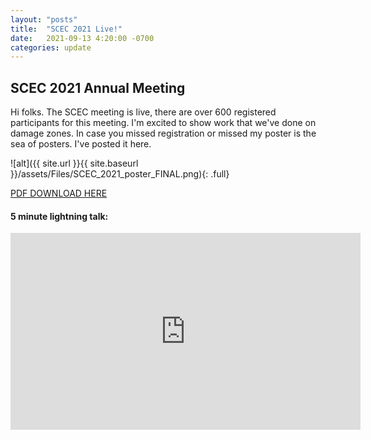```yaml
---
layout: "posts"
title:  "SCEC 2021 Live!"
date:   2021-09-13 4:20:00 -0700
categories: update
---
```

## SCEC 2021 Annual Meeting
Hi folks. The SCEC meeting is live, there are over 600 registered participants for this meeting. I'm excited to show work that we've done on damage zones. In case you missed registration or missed my poster is the sea of posters. I've posted it here.


![alt]({{ site.url }}{{ site.baseurl }}/assets/Files/SCEC_2021_poster_FINAL.png){: .full}  

[PDF DOWNLOAD HERE](../../../assets/Files/poster_FINAL.pdf)

#### 5 minute lightning talk:
<iframe width="560" height="315" src="https://www.youtube.com/embed/8lShQ5MxyVI" title="YouTube video player" frameborder="0" allow="accelerometer; autoplay; clipboard-write; encrypted-media; gyroscope; picture-in-picture" allowfullscreen></iframe>
